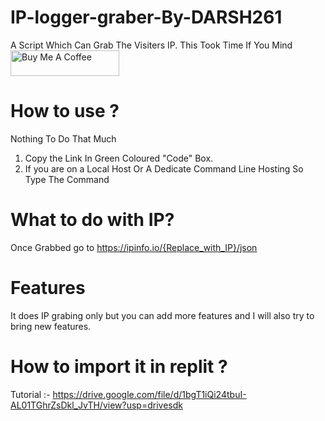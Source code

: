 # IP-logger-graber-By-DARSH261
A Script Which Can Grab The Visiters IP.
This Took Time If You Mind <a href="https://www.buymeacoffee.com/galium" target="_blank"><img src="https://cdn.buymeacoffee.com/buttons/default-orange.png" alt="Buy Me A Coffee" height="41" width="174"></a>
<p align="center">

# How to use ?
Nothing To Do That Much
1. Copy the Link In Green Coloured "Code" Box.
2. If you are on a Local Host Or A Dedicate Command Line Hosting So Type The Command

# What to do with IP?
Once Grabbed go to https://ipinfo.io/{Replace_with_IP}/json
# Features
It does IP grabing only but you can add more features and I will also try to bring new features.
# How to import it in replit ?
Tutorial :- https://drive.google.com/file/d/1bgT1iQi24tbuI-AL01TGhrZsDkl_JvTH/view?usp=drivesdk
 

